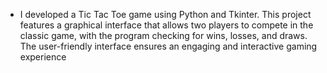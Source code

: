 - I developed a Tic Tac Toe game using Python and Tkinter. This project features a graphical interface that allows two players to compete in the classic game, with the program checking for wins, losses, and draws. The user-friendly interface ensures an engaging and interactive gaming experience
